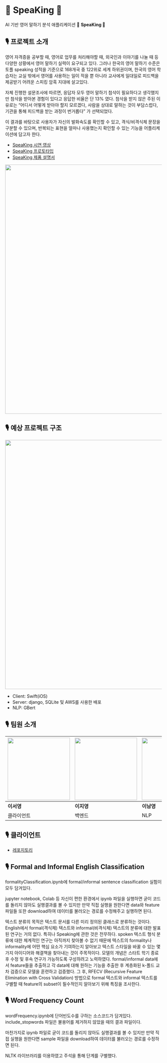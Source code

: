 # 👑 SpeaKing 👑
AI 기반 영어 말하기 분석 애플리케이션 **👑** **SpeaKing 👑**

## 🎙 프로젝트 소개

영어 자격증을 공부할 때, 영어로 업무를 처리해야할 때, 외국인과 이야기를 나눌 때 등 다양한 상황에서 영어 말하기 실력이 요구되고 있다. 그러나 한국의 영어 말하기 수준은 토플 speaking 성적을 기준으로 168개국 중 122위로 세계 하위권이며, 한국의 영어 학습자는 교실 밖에서 영어를 사용하는 일이 적을 뿐 아니라 교사에게 일대일로 피드백을 제공받기 어려운 스피킹 암흑 지대에 살고있다.


자체 진행한 설문조사에 따르면, 응답자 모두 영어 말하기 첨삭이 필요하다고 생각했지만 첨삭을 받아본 경험이 있다고 응답한 비율은 단 13% 였다. 
첨삭을 받지 않은 주된 이유로는 “어디서 어떻게 받아야 할지 모르겠다, 사람을 상대로 말하는 것이 부담스럽다, 기관을 통해 피드백을 받는 과정이 번거롭다” 가 선택되었다.

이 결과를 바탕으로 사용자가 자신의 발화속도를 확인할 수 있고, 격식/비격식체 문장을 구분할 수 있으며, 반복되는 표현을 얼마나 사용했는지 확인할 수 있는 기능을 어플리케이션에 담고자 한다. 



- [SpeaKing 시연 영상](https://youtu.be/U1pjF98pG2o)
- [SpeaKing 프로토타입](https://youtube.com/shorts/pbpJTnrToT0?feature=share)
- [SpeaKing 제품 설명서](https://www.notion.so/77ba9bb0b97b4460bd5cf4b1281eaf95)

<img width="800" src="https://user-images.githubusercontent.com/68412683/206727129-ffb64038-e4ed-4009-be13-83722bb4c059.png" />

## 🎙 예상 프로젝트 구조

<img width="800" src="https://user-images.githubusercontent.com/68412683/206727399-44b678ce-4cd4-4ea8-9783-fa6ca0523e8d.png" />

- Client: Swift(iOS)
- Server: django, SQLite 및 AWS를 사용한 배포 
- NLP: GBert

## 🎙 팀원 소개

| <img width="200" src="https://user-images.githubusercontent.com/68412683/206727368-df94675f-d152-494c-9535-b99006796519.png"/> | <img width="200" src="https://user-images.githubusercontent.com/68412683/206727359-a653906e-0847-4702-a7e4-4c1ac532bd46.png"/> | <img width="200" src="https://user-images.githubusercontent.com/68412683/206727349-a0454fb5-8b5e-446c-a3ab-c14b19b1c9b9.png"/> |
| --- | --- | --- |
| **이서영** | **이지영** | **이남영** |
| 클라이언트 | 백엔드 | NLP |

## 🎙 클라이언트

- [레포지토리](https://github.com/YoungSisters/client-lab)

## 🎙 Formal and Informal English Classification

formalityClassification.ipynb에 formal/informal sentence classification 실험이 모두 담겨있다.

jupyter notebook, Colab 등 자신이 편한 환경에서 ipynb 파일을 실행하면 굳이 코드를 돌리지 않아도 실행결과를 볼 수 있지만 만약 직접 실행을 원한다면 data와 feature 파일들 또한 download하여 데이터를 불러오는 경로를 수정해주고 실행하면 된다.

텍스트 분류의 목적은 텍스트 문서를 다른 미리 정의된 클래스로 분류하는 것이다. English에서 formal(격식체) 텍스트와 informal(비격식체) 텍스트의 분류에 대한 발표된 연구는 거의 없다. 특히나 Speaking에 관한 것은 전무하다. spoken 텍스트 형식 분류에 대한 체계적인 연구는 아직까지 찾아볼 수 없기 때문에 텍스트의 formality나 informality에 어떤 핵심 요소가 기여하는지 알아보고 텍스트 스타일을 바꿀 수 있는 몇 가지 아이디어와 해결책을 찾아내는 것이 주목적이다. 모델의 개념은 스타트 학기 종료 후 수정 및 후속 연구가 가능하도록 구성하려고 노력하였다. formal/informal data에서 feature들을 추출하고 각 data에 대해 원하는 기능을 추출한 후 계층화된 k-폴드 교차 검증으로 모델을 훈련하고 검증했다. 그 후, RFECV (Recursive Feature Elimination with Cross Validation) 방법으로 formal 텍스트와 informal 텍스트를 구별할 때 feature의 subset이 필수적인지 알아보기 위해 특징을 조사한다.

## 🎙 Word Frequency Count

wordFrequency.ipynb에 단어빈도수를 구하는 소스코드가 담겨있다. include_stopwords 파일은 불용어를 제거하지 않았을 때의 결과 파일이다.

마찬가지로 ipynb 파일로 굳이 코드를 돌리지 않아도 실행결과를 볼 수 있지만 만약 직접 실행을 원한다면 sample 파일을 download하여 데이터를 불러오는 경로를 수정하면 된다.

NLTK 라이브러리를 이용하였고 주석을 통해 단계를 구별했다.
